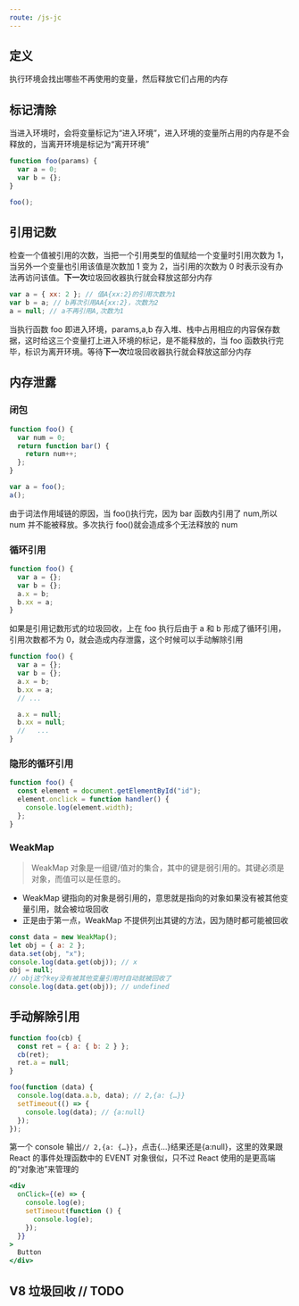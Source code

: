 ```yaml
---
route: /js-jc
---
```


## 定义

执行环境会找出哪些不再使用的变量，然后释放它们占用的内存

## 标记清除

当进入环境时，会将变量标记为“进入环境”，进入环境的变量所占用的内存是不会释放的，当离开环境是标记为“离开环境”

```js
function foo(params) {
  var a = 0;
  var b = {};
}

foo();
```

## 引用记数

检查一个值被引用的次数，当把一个引用类型的值赋给一个变量时引用次数为 1，当另外一个变量也引用该值是次数加 1 变为 2，当引用的次数为 0 时表示没有办法再访问该值。**下一次**垃圾回收器执行就会释放这部分内存

```js
var a = { xx: 2 }; // 值A{xx:2}的引用次数为1
var b = a; // b再次引用AA{xx:2}，次数为2
a = null; // a不再引用A,次数为1
```

当执行函数 foo 即进入环境，params,a,b 存入堆、栈中占用相应的内容保存数据，这时给这三个变量打上进入环境的标记，是不能释放的，当 foo 函数执行完毕，标识为离开环境。等待**下一次**垃圾回收器执行就会释放这部分内存

## 内存泄露

### 闭包

```js
function foo() {
  var num = 0;
  return function bar() {
    return num++;
  };
}

var a = foo();
a();
```

由于词法作用域链的原因，当 foo()执行完，因为 bar 函数内引用了 num,所以 num 并不能被释放。多次执行 foo()就会造成多个无法释放的 num

### 循环引用

```js
function foo() {
  var a = {};
  var b = {};
  a.x = b;
  b.xx = a;
}
```

如果是引用记数形式的垃圾回收，上在 foo 执行后由于 a 和 b 形成了循环引用，引用次数都不为 0，就会造成内存泄露，这个时候可以手动解除引用

```js
function foo() {
  var a = {};
  var b = {};
  a.x = b;
  b.xx = a;
  // ...

  a.x = null;
  b.xx = null;
  //   ...
}
```

### 隐形的循环引用

```js
function foo() {
  const element = document.getElementById("id");
  element.onclick = function handler() {
    console.log(element.width);
  };
}
```

### WeakMap

> WeakMap 对象是一组键/值对的集合，其中的键是弱引用的。其键必须是对象，而值可以是任意的。

- WeakMap 键指向的对象是弱引用的，意思就是指向的对象如果没有被其他变量引用，就会被垃圾回收
- 正是由于第一点，WeakMap 不提供列出其键的方法，因为随时都可能被回收

```js
const data = new WeakMap();
let obj = { a: 2 };
data.set(obj, "x");
console.log(data.get(obj)); // x
obj = null;
// obj这个key没有被其他变量引用时自动就被回收了
console.log(data.get(obj)); // undefined
```

## 手动解除引用

```js
function foo(cb) {
  const ret = { a: { b: 2 } };
  cb(ret);
  ret.a = null;
}

foo(function (data) {
  console.log(data.a.b, data); // 2,{a: {…}}
  setTimeout(() => {
    console.log(data); // {a:null}
  });
});
```

第一个 console 输出`// 2,{a: {…}}`，点击{…}结果还是{a:null}，这里的效果跟 React 的事件处理函数中的 EVENT 对象很似，只不过 React 使用的是更高端的“对象池”来管理的

```jsx
<div
  onClick={(e) => {
    console.log(e);
    setTimeout(function () {
      console.log(e);
    });
  }}
>
  Button
</div>
```

## V8 垃圾回收 // TODO
